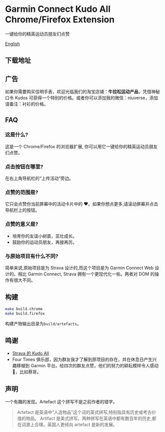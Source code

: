 # Garmin Connect Kudo All Chrome/Firefox Extension

一键给你的精英运动员朋友们点赞

[English](./README.md)

## 下载地址

## 广告

如果你需要购买佳明手表，欢迎光临我们的淘宝店铺：**牛拉松运动产品**，凭借神秘口令 Kudos 可获得一个特别的价格。或者你可以添加我的微信：niuverse，添加请备注：衬衫的价格。

## FAQ

### 这是什么?

这是一个 Chrome/Firefox 的浏览器扩展, 你可以用它一键给你的精英运动员朋友们点赞。

### 点击按钮在哪里?

在右上角导航栏的“上传活动”旁边。

### 点赞的范围是?

它只会点赞你当前屏幕中的活动卡片中的 ❤️。如果你想点更多,请滚动屏幕并点击导航栏上的按钮。

### 点赞的意义是?

- 培育你的友谊小树苗，茁壮成长。
- 鼓励你的运动员朋友，再接再厉。

### 与原始项目有什么不同?

简单来说,原始项目是为 Strava 设计的,而这个项目是为 Garmin Connect Web 设计的。相比 Garmin Connect, Strava 拥有一个更现代化一些。两者对 DOM 的操作有很大不同。

## 构建

```bash
make build.chrome
make build.firefox
```

构建产物输出目录为`build/artefacts`。

## 鸣谢

- [Strava 的 Kudo All](https://github.com/tciles/kudo-all)
- Four Times 俱乐部，因为群友我才了解到原项目的存在，并在休息日产生兴趣移植到 Garmin 平台。给四次的群友点赞，他们的努力的耕耘模样令人感动 🐶，比如蔡哥。

## 声明

一个有趣的发现。Artefact 这个拼写不是之前作者的错字。

> Artefact 是英语中“人造物品”这个词的英式拼写,特别指具有历史或考古价值的物品。
> Artifact 是美式拼写。两种拼写在英语中都有数百年的历史,都在词源上合理。英国人更倾向 artefact 是新的发展。
